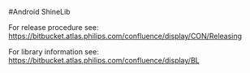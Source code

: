 #Android ShineLib

For release procedure see: https://bitbucket.atlas.philips.com/confluence/display/CON/Releasing

For library information see: https://bitbucket.atlas.philips.com/confluence/display/BL